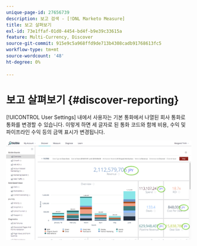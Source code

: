 ```yaml
---
unique-page-id: 27656739
description: 보고 검색 - [!DNL Marketo Measure]
title: 보고 살펴보기
exl-id: 73e1ffaf-01d0-4454-bd4f-b9e39c33615a
feature: Multi-Currency, Discover
source-git-commit: 915e9c5a968ffd9de713b4308cadb91768613fc5
workflow-type: tm+mt
source-wordcount: '48'
ht-degree: 0%

---
```


# 보고 살펴보기 {#discover-reporting}

[!UICONTROL User Settings] 내에서 사용자는 기본 통화에서 나열된 회사 통화로 통화를 변경할 수 있습니다. 이렇게 하면 세 글자로 된 통화 코드와 함께 비용, 수익 및 파이프라인 수익 등의 금액 표시가 변경됩니다.

![](assets/one.png)
